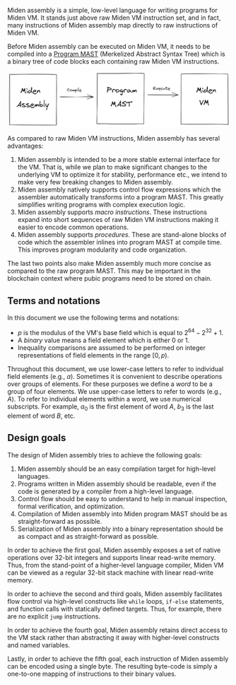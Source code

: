 Miden assembly is a simple, low-level language for writing programs for Miden VM. It stands just above raw Miden VM instruction set, and in fact, many instructions of Miden assembly map directly to raw instructions of Miden VM.

Before Miden assembly can be executed on Miden VM, it needs to be compiled into a [Program MAST](../../architecture/programs.md) (Merkelized Abstract Syntax Tree) which is a binary tree of code blocks each containing raw Miden VM instructions.

![assembly_to_VM](../../../../img/miden/vm/specification/assembly/assembly_to_VM.png)

As compared to raw Miden VM instructions, Miden assembly has several advantages:

1. Miden assembly is intended to be a more stable external interface for the VM. That is, while we plan to make significant changes to the underlying VM to optimize it for stability, performance etc., we intend to make very few breaking changes to Miden assembly.
2. Miden assembly natively supports control flow expressions which the assembler automatically transforms into a program MAST. This greatly simplifies writing programs with complex execution logic.
3. Miden assembly supports *macro instructions*. These instructions expand into short sequences of raw Miden VM instructions making it easier to encode common operations.
4. Miden assembly supports *procedures*. These are stand-alone blocks of code which the assembler inlines into program MAST at compile time. This improves program modularity and code organization.

The last two points also make Miden assembly much more concise as compared to the raw program MAST. This may be important in the blockchain context where pubic programs need to be stored on chain.

## Terms and notations

In this document we use the following terms and notations:

- $p$ is the modulus of the VM's base field which is equal to $2^{64} - 2^{32} + 1$.
- A *binary* value means a field element which is either $0$ or $1$.
- Inequality comparisons are assumed to be performed on integer representations of field elements in the range $[0, p)$.

Throughout this document, we use lower-case letters to refer to individual field elements (e.g., $a$). Sometimes it is convenient to describe operations over groups of elements. For these purposes we define a *word* to be a group of four elements. We use upper-case letters to refer to words (e.g., $A$). To refer to individual elements within a word, we use numerical subscripts. For example, $a_0$ is the first element of word $A$, $b_3$ is the last element of word $B$, etc.

## Design goals

The design of Miden assembly tries to achieve the following goals:

1. Miden assembly should be an easy compilation target for high-level languages.
2. Programs written in Miden assembly should be readable, even if the code is generated by a compiler from a high-level language.
3. Control flow should be easy to understand to help in manual inspection, formal verification, and optimization.
4. Compilation of Miden assembly into Miden program MAST should be as straight-forward as possible.
5. Serialization of Miden assembly into a binary representation should be as compact and as straight-forward as possible.

In order to achieve the first goal, Miden assembly exposes a set of native operations over 32-bit integers and supports linear read-write memory. Thus, from the stand-point of a higher-level language compiler, Miden VM can be viewed as a regular 32-bit stack machine with linear read-write memory.

In order to achieve the second and third goals, Miden assembly facilitates flow control via high-level constructs like `while` loops, `if-else` statements, and function calls with statically defined targets. Thus, for example, there are no explicit `jump` instructions.

In order to achieve the fourth goal, Miden assembly retains direct access to the VM stack rather than abstracting it away with higher-level constructs and named variables.

Lastly, in order to achieve the fifth goal, each instruction of Miden assembly can be encoded using a single byte. The resulting byte-code is simply a one-to-one mapping of instructions to their binary values.
